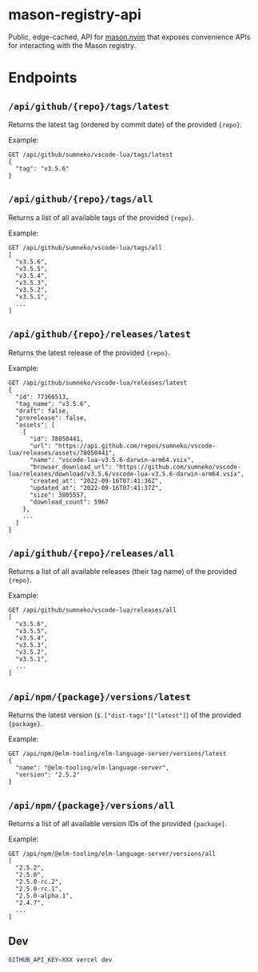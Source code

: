 # mason-registry-api

Public, edge-cached, API for
[mason.nvim](https://github.com/williamboman/mason.nvim) that exposes
convenience APIs for interacting with the Mason registry.

# Endpoints

## `/api/github/{repo}/tags/latest`

Returns the latest tag (ordered by commit date) of the provided `{repo}`.

Example:

```
GET /api/github/sumneko/vscode-lua/tags/latest
{
  "tag": "v3.5.6"
}
```

## `/api/github/{repo}/tags/all`

Returns a list of all available tags of the provided `{repo}`.

Example:

```
GET /api/github/sumneko/vscode-lua/tags/all
[
  "v3.5.6",
  "v3.5.5",
  "v3.5.4",
  "v3.5.3",
  "v3.5.2",
  "v3.5.1",
  ...
]
```

## `/api/github/{repo}/releases/latest`

Returns the latest release of the provided `{repo}`.

Example:

```
GET /api/github/sumneko/vscode-lua/releases/latest
{
  "id": 77366513,
  "tag_name": "v3.5.6",
  "draft": false,
  "prerelease": false,
  "assets": [
    {
      "id": 78050441,
      "url": "https://api.github.com/repos/sumneko/vscode-lua/releases/assets/78050441",
      "name": "vscode-lua-v3.5.6-darwin-arm64.vsix",
      "browser_download_url": "https://github.com/sumneko/vscode-lua/releases/download/v3.5.6/vscode-lua-v3.5.6-darwin-arm64.vsix",
      "created_at": "2022-09-16T07:41:36Z",
      "updated_at": "2022-09-16T07:41:37Z",
      "size": 3805557,
      "download_count": 5967
    },
    ...
  ]
}
```

## `/api/github/{repo}/releases/all`
Returns a list of all available releases (their tag name) of the provided `{repo}`.

Example:

```
GET /api/github/sumneko/vscode-lua/releases/all
[
  "v3.5.6",
  "v3.5.5",
  "v3.5.4",
  "v3.5.3",
  "v3.5.2",
  "v3.5.1",
  ...
]
```

## `/api/npm/{package}/versions/latest`

Returns the latest version (`$.["dist-tags"]["latest"]`) of the provided `{package}`.

Example:

```
GET /api/npm/@elm-tooling/elm-language-server/versions/latest
{
  "name": "@elm-tooling/elm-language-server",
  "version": "2.5.2"
}
```

## `/api/npm/{package}/versions/all`

Returns a list of all available version IDs of the provided `{package}`.

Example:

```
GET /api/npm/@elm-tooling/elm-language-server/versions/all
[
  "2.5.2",
  "2.5.0",
  "2.5.0-rc.2",
  "2.5.0-rc.1",
  "2.5.0-alpha.1",
  "2.4.7",
  ...
]
```

## Dev

```sh
GITHUB_API_KEY=XXX vercel dev
```
